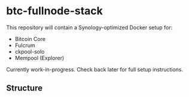 # btc-fullnode-stack

This repository will contain a Synology-optimized Docker setup for:

- Bitcoin Core
- Fulcrum
- ckpool-solo
- Mempool (Explorer)

Currently work-in-progress. Check back later for full setup instructions.

## Structure

